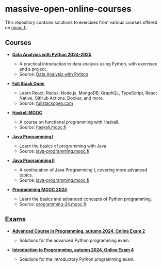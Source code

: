 # massive-open-online-courses

This repository contains solutions to exercises from various courses offered on [mooc.fi](https://www.mooc.fi/en/).

## Courses

- **[Data Analysis with Python 2024-2025](mooc-data-analysis-with-python-2024-2025/)**
  - A practical introduction to data analysis using Python, with exercises and a project.
  - Source: [Data Analysis with Python](https://courses.mooc.fi/org/uh-cs/courses/data-analysis-with-python-2024-2025)
  
- **[Full Stack Open](full-stack-open/)**
  - Learn React, Redux, Node.js, MongoDB, GraphQL, TypeScript, React Native, GitHub Actions, Docker, and more.
  - Source: [fullstackopen.com](https://fullstackopen.com/en/)
  
- **[Haskell MOOC](mooc-haskell/)**
  - A course on functional programming with Haskell.
  - Source: [haskell.mooc.fi](https://haskell.mooc.fi/)

- **[Java Programming I](mooc-java-programming-i/)**
  - Learn the basics of programming with Java.
  - Source: [java-programming.mooc.fi](https://java-programming.mooc.fi/)

- **[Java Programming II](mooc-java-programming-ii/)**
  - A continuation of Java Programming I, covering more advanced topics.
  - Source: [java-programming.mooc.fi](https://java-programming.mooc.fi/)

- **[Programming MOOC 2024](mooc-programming-24/)**
  - Learn the basics and advanced concepts of Python programming.
  - Source: [programming-24.mooc.fi](https://programming-24.mooc.fi/)

## Exams

- **[Advanced Course in Programming, autumn 2024, Online Exam 2](hy-adv-course-in-prog-exam-14122024/)**
  - Solutions for the advanced Python programming exam.
  
- **[Introduction to Programming, autumn 2024, Online Exam 4](hy-intro-to-programming-exam-23112024/)**
  - Solutions for the introductory Python programming exam.